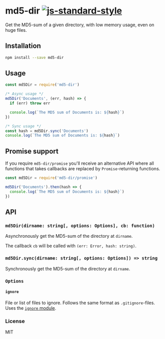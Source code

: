 # md5-dir [![js-standard-style](https://img.shields.io/badge/code%20style-standard-brightgreen.svg?style=flat)](https://github.com/feross/standard)

Get the MD5-sum of a given directory, with low memory usage, even on huge files.

## Installation

```sh
npm install --save md5-dir
```

## Usage

```js
const md5Dir = require('md5-dir')

/* Async usage */
md5Dir('Documents', (err, hash) => {
  if (err) throw err

  console.log(`The MD5 sum of Documents is: ${hash}`)
})

/* Sync usage */
const hash = md5Dir.sync('Documents')
console.log(`The MD5 sum of Documents is: ${hash}`)
```

## Promise support

If you require `md5-dir/promise` you'll receive an alternative API where all
functions that takes callbacks are replaced by `Promise`-returning functions.

```js
const md5Dir = require('md5-dir/promise')

md5Dir('Documents').then(hash => {
  console.log(`The MD5 sum of Documents is: ${hash}`)
})
```

## API

### `md5Dir(dirname: string[, options: Options], cb: function)`

Asynchronously get the MD5-sum of the directory at `dirname`.

The callback `cb` will be called with `(err: Error, hash: string)`.

### `md5Dir.sync(dirname: string[, options: Options]) => string`

Synchronously get the MD5-sum of the directory at `dirname`.

### `Options`

#### `ignore`

File or list of files to ignore. Follows the same format as `.gitignore`-files. Uses the [`ignore` module](https://github.com/kaelzhang/node-ignore).

### License

MIT
